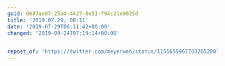 ```yaml
---
guid: 0687ae97-25a4-4427-8e51-794c21e9025d
title: '2019.07.29, 08:11'
date: '2019-07-29T06:11:42+00:00'
changed: '2019-09-24T07:19:14+00:00'


repost_of: 'https://twitter.com/meyerweb/status/1155659967703265280'
---
```


